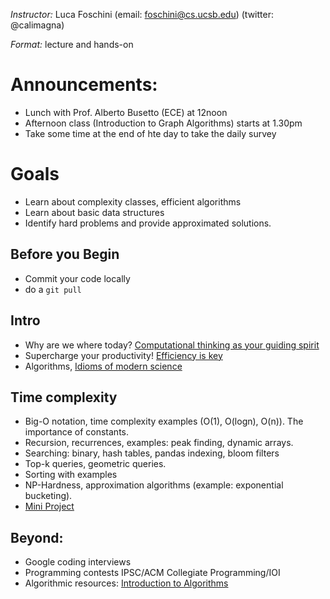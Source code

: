 *Instructor:* Luca Foschini (email: foschini@cs.ucsb.edu) (twitter: @calimagna)

*Format:* lecture and hands-on

# Announcements:
  - Lunch with Prof. Alberto Busetto (ECE) at 12noon
  - Afternoon class (Introduction to Graph Algorithms) starts at 1.30pm
  - Take some time at the end of hte day to take the daily survey
  
# Goals

- Learn about complexity classes, efficient algorithms
- Learn about basic data structures
- Identify hard problems and provide approximated solutions.

## Before you Begin
  - Commit your code locally
  - do a ```git pull```

## Intro
 
  - Why are we where today? [Computational thinking as your guiding spirit](https://www.cs.cmu.edu/~15110-s13/Wing06-ct.pdf)
  - Supercharge your productivity! [Efficiency is key](http://www.ybrikman.com/writing/2013/09/29/the-10x-developer-is-not-myth/)
  - Algorithms, [Idioms of modern science](https://www.cs.princeton.edu/~chazelle/pubs/algorithm.html)

## Time complexity
  
  - Big-O notation, time complexity examples (O(1), O(logn), O(n)). The importance of constants. 
  - Recursion, recurrences, examples: peak finding, dynamic arrays.
  - Searching: binary, hash tables, pandas indexing, bloom filters
  - Top-k queries, geometric queries.
  - Sorting with examples
  - NP-Hardness, approximation algorithms (example: exponential bucketing). 
  - [Mini Project](http://courses.csail.mit.edu/6.006/spring11/lectures/lec01.pdf) 

## Beyond:
  - Google coding interviews
  - Programming contests IPSC/ACM Collegiate Programming/IOI
  - Algorithmic resources: [Introduction to Algorithms](http://www.mif.vu.lt/~valdas/ALGORITMAI/LITERATURA/Cormen/Cormen.pdf)
